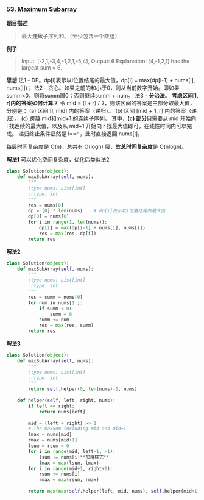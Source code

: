 ### [53. Maximum Subarray](https://leetcode.com/problems/maximum-subarray/description/)

**题目描述**
> 最大**连续**子序列和。（至少包含一个数组）

**例子**
> Input: [-2,1,-3,4,-1,2,1,-5,4],
Output: 6
Explanation: [4,-1,2,1] has the largest sum = 6.

**思想**
法1 - DP。dp[i]表示以i位置结尾的最大值，dp[i] = max(dp[i-1] + nums[i], nums[i])；
法2 - 贪心。如果之前的和小于0，则从当前数字开始。即如果summ<0，则将summ置0；否则继续summ + num。
法3 -  **分治法**。
**考虑区间[l, r]内的答案如何计算？**
令 mid = (l + r) / 2，则该区间的答案是三部分取最大值，分别是：
(a) 区间 [l, mid] 内的答案（递归）。
(b) 区间 [mid + 1, r] 内的答案（递归）。
\(c\) 跨越 mid和mid+1 的连续子序列。
其中，**\(c\) 部分**只需要从 mid 开始向 l 找连续的最大值，以及从 mid+1 开始向 r 找最大值即可，在线性时间内可以完成。
递归终止条件显然是 l==r ，此时直接返回 nums[l]。

每层时间复杂度是 O(n)，总共有 O(logn) 层，故**总时间复杂度**是 O(nlogn)。

**解法1**
可以优化空间复杂度，优化后类似法2
```python
class Solution(object):
    def maxSubArray(self, nums):
        """
        :type nums: List[int]
        :rtype: int
        """
        res = nums[0]
        dp = [0] * len(nums)    # dp[i]表示以i位置结尾的最大值
        dp[0] = nums[0]
        for i in range(1, len(nums)):
            dp[i] = max(dp[i-1] + nums[i], nums[i])
            res = max(res, dp[i])
        return res
```
**解法2**
```python
class Solution(object):
    def maxSubArray(self, nums):
        """
        :type nums: List[int]
        :rtype: int
        """
        res = summ = nums[0]
        for num in nums[1:]:
            if summ < 0:
                summ = 0
            summ += num
            res = max(res, summ)
        return res
```
**解法3**
```python
class Solution(object):
    def maxSubArray(self, nums):
        """
        :type nums: List[int]
        :rtype: int
        """
        return self.helper(0, len(nums)-1, nums)
    
    def helper(self, left, right, nums):
        if left == right:
            return nums[left]
        
        mid = (left + right) >> 1
        # The maxSum including mid and mid+1
        lmax = nums[mid]
        rmax = nums[mid+1]
        lsum = rsum = 0
        for i in range(mid, left-1, -1):
            lsum += nums[i]**加粗样式**
            lmax = max(lsum, lmax)
        for i in range(mid+1, right+1):
            rsum += nums[i]
            rmax = max(rsum, rmax)
            
        return max(max(self.helper(left, mid, nums), self.helper(mid+1, right, nums)), lmax+rmax)
```